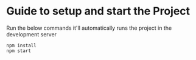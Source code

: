 # Guide to setup and start the Project

Run the below commands it'll automatically runs the project in the development server

```
npm install
npm start
```
